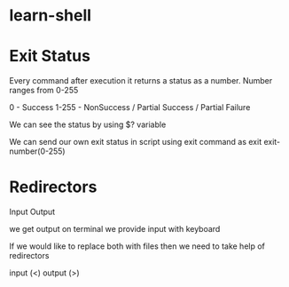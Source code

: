 # learn-shell

# Exit Status
Every command after execution it returns a status as a number. Number ranges from 0-255

0 - Success 1-255 - NonSuccess / Partial Success / Partial Failure

We can see the status by using $? variable

We can send our own exit status in script using exit command as exit exit-number(0-255)

# Redirectors
Input Output

we get output on terminal we provide input with keyboard

If we would like to replace both with files then we need to take help of redirectors

input (<) output (>)